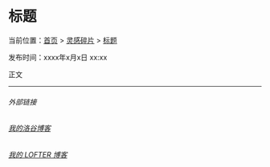 # 标题

当前位置：[首页](index.md) > [灵感碎片](insp.md) > [标题](insp-x.md)

发布时间：xxxx年x月x日 xx:xx

正文

---
###### 外部链接
###### [我的洛谷博客](https://muhyih.blog.luogu.org/)
###### [我的 LOFTER 博客](https://seven-celsius-sunny.lofter.com/)
